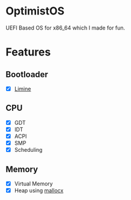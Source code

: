 # OptimistOS 
UEFI Based OS for x86_64 which I made for fun.

# Features

## Bootloader
- [x] [Limine](https://github.com/limine-bootloader/limine)

## CPU
- [x] GDT
- [x] IDT
- [x] ACPI
- [x] SMP
- [x] Scheduling

## Memory
- [x] Virtual Memory
- [X] Heap using [mallocx](https://github.com/HACKE-RC/mallocx)
